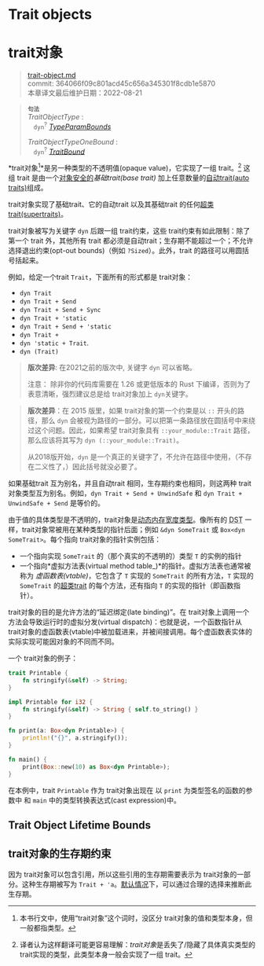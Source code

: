 # Trait objects
# trait对象

>[trait-object.md](https://github.com/rust-lang/reference/blob/master/src/types/trait-object.md)\
>commit: 364066f09c801acd45c656a345301f8cdb1e5870 \
>本章译文最后维护日期：2022-08-21

> **<sup>句法</sup>**\
> _TraitObjectType_ :\
> &nbsp;&nbsp; `dyn`<sup>?</sup> [_TypeParamBounds_]
>
> _TraitObjectTypeOneBound_ :\
> &nbsp;&nbsp; `dyn`<sup>?</sup> [_TraitBound_]

*trait对象[^译注1]*是另一种类型的不透明值(opaque value)，它实现了一组 trait。[^译注2] 这组 trait 是由一个[对象安全的][object safe]*基础trait(base trait)* 加上任意数量的[自动trait(auto traits)][auto traits]组成。

trait对象实现了基础trait、它的自动trait 以及其基础trait 的任何[超类trait(supertraits)][supertraits]。

trait对象被写为关键字 `dyn` 后跟一组 trait约束，这些 trait约束有如此限制：除了第一个 trait 外，其他所有 trait 都必须是自动trait；生存期不能超过一个；不允许选择退出约束(opt-out bounds)（例如 `?Sized`）。此外，trait 的路径可以用圆括号括起来。

例如，给定一个trait `Trait`，下面所有的形式都是 trait对象：

* `dyn Trait`
* `dyn Trait + Send`
* `dyn Trait + Send + Sync`
* `dyn Trait + 'static`
* `dyn Trait + Send + 'static`
* `dyn Trait +`
* `dyn 'static + Trait`.
* `dyn (Trait)`

> **版次差异**: 在2021之前的版次中, 关键字 `dyn` 可以省略。
>
> 注意： 除非你的代码库需要在 1.26 或更低版本的 Rust 下编译，否则为了表意清晰，强烈建议总是给 trait对象加上 `dyn`关键字。

> **版次差异**：在 2015 版里，如果 trait对象的第一个约束是以 `::` 开头的路径，那么 `dyn` 会被视为路径的一部分。可以把第一条路径放在圆括号中来绕过这个问题。因此，如果希望 trait对象具有 `::your_module::Trait` 路径，那么应该将其写为  `dyn (::your_module::Trait)`。
>
> 从2018版开始，`dyn` 是一个真正的关键字了，不允许在路径中使用，（不存在二义性了，）因此括号就没必要了。

如果基础trait 互为别名，并且自动trait 相同，生存期约束也相同，则这两种 trait对象类型互为别名。例如，`dyn Trait + Send + UnwindSafe` 和 `dyn Trait + UnwindSafe + Send` 是等价的。

由于值的具体类型是不透明的，trait对象是[动态内存宽度类型][dynamically sized types]。像所有的 <abbr title="dynamically sized types">DST</abbr> 一样，trait对象常被用在某种类型的指针后面；例如 `&dyn SomeTrait` 或 `Box<dyn SomeTrait>`。每个指向 trait对象的指针实例包括：

 - 一个指向实现 `SomeTrait` 的（那个真实的不透明的）类型 `T` 的实例的指针
 - 一个指向*虚拟方法表(virtual method table_)*的指针。虚拟方法表也通常被称为 *虚函数表(vtable)*，它包含了 `T` 实现的 `SomeTrait` 的所有方法，`T` 实现的 `SomeTrait` 的[超类trait][supertraits] 的每个方法，还有指向 `T` 的实现的指针（即函数指针）。

trait对象的目的是允许方法的“延迟绑定(late binding)”。在 trait对象上调用一个方法会导致运行时的虚拟分发(virtual dispatch)：也就是说，一个函数指针从 trait对象的虚函数表(vtable)中被加载进来，并被间接调用。每个虚函数表实体的实际实现可能因对象的不同而不同。

一个 trait对象的例子：

```rust
trait Printable {
    fn stringify(&self) -> String;
}

impl Printable for i32 {
    fn stringify(&self) -> String { self.to_string() }
}

fn print(a: Box<dyn Printable>) {
    println!("{}", a.stringify());
}

fn main() {
    print(Box::new(10) as Box<dyn Printable>);
}
```

在本例中，trait `Printable` 作为 trait对象出现在 以 `print` 为类型签名的函数的参数中 和 `main` 中的类型转换表达式(cast expression)中。

## Trait Object Lifetime Bounds
## trait对象的生存期约束

因为 trait对象可以包含引用，所以这些引用的生存期需要表示为 trait对象的一部分。这种生存期被写为 `Trait + 'a`。[默认情况][defaults]下，可以通过合理的选择来推断此生存期。

[^译注1]: 本书行文中，使用“trait对象”这个词时，没区分 trait对象的值和类型本身，但一般都指类型。

[^译注2]: 译者认为这样翻译可能更容易理解：*trait对象*是丢失了/隐藏了具体真实类型的 trait实现的类型，此类型本身一般会实现了一组 trait。

[_TraitBound_]: ../trait-bounds.md
[_TypeParamBounds_]: ../trait-bounds.md
[auto traits]: ../special-types-and-traits.md#auto-traits
[defaults]: ../lifetime-elision.md#default-trait-object-lifetimes
[dynamically sized types]: ../dynamically-sized-types.md
[object safe]: ../items/traits.md#object-safety
[supertraits]: ../items/traits.md#supertraits

<!-- 2020-11-12-->
<!-- checked -->
